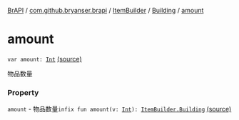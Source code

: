 [BrAPI](../../../index.md) / [com.github.bryanser.brapi](../../index.md) / [ItemBuilder](../index.md) / [Building](index.md) / [amount](./amount.md)

# amount

`var amount: `[`Int`](https://kotlinlang.org/api/latest/jvm/stdlib/kotlin/-int/index.html) [(source)](https://github.com/BryanSer/BrAPI/raw/ver-kotlin/src/main/kotlin/com/github/bryanser/brapi/ItemBuilder.kt#L60)

物品数量

### Property

`amount` - 物品数量`infix fun amount(v: `[`Int`](https://kotlinlang.org/api/latest/jvm/stdlib/kotlin/-int/index.html)`): `[`ItemBuilder.Building`](index.md) [(source)](https://github.com/BryanSer/BrAPI/raw/ver-kotlin/src/main/kotlin/com/github/bryanser/brapi/ItemBuilder.kt#L93)